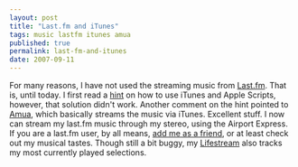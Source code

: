 ```yaml
---
layout: post
title: "Last.fm and iTunes"
tags: music lastfm itunes amua
published: true
permalink: last-fm-and-itunes
date: 2007-09-11
---
```


For many reasons, I have not used the streaming music from <a href="http://last.fm">Last.fm</a>.  That is, until today.  I first read a <a href="http://www.macosxhints.com/article.php?story=20060507110841475">hint</a> on how to use iTunes and Apple Scripts, however, that solution didn't work.  Another comment on the hint pointed to <a href="http://amua.sourceforge.net/">Amua</a>, which basically streams the music via iTunes.  Excellent stuff.  I now can stream my last.fm music through my stereo, using the Airport Express.  If you are a last.fm user, by all means, <a href="http://www.last.fm/user/miklb">add me as a friend</a>, or at least check out my musical tastes.  Though still a bit buggy, my <a href="http://miklb.com/lifestream">Lifestream</a> also tracks my most currently played selections.
